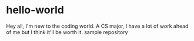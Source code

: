# hello-world

Hey all,
I'm new to the coding world.  A CS major, I have a lot of work ahead of me but I think it'll be worth it.
sample repository
